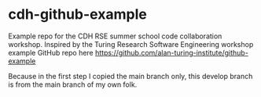# cdh-github-example
Example repo for the CDH RSE summer school code collaboration workshop. Inspired by the Turing Research Software Engineering workshop example GitHub repo here https://github.com/alan-turing-institute/github-example

Because in the first step I copied the main branch only, this develop branch is from the main branch of my own folk.
